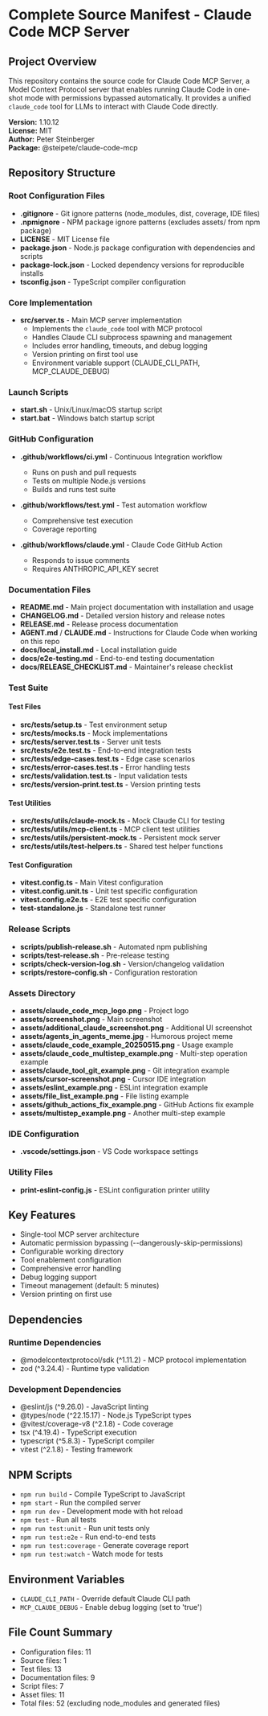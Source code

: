 # Complete Source Manifest - Claude Code MCP Server

## Project Overview
This repository contains the source code for Claude Code MCP Server, a Model Context Protocol server that enables running Claude Code in one-shot mode with permissions bypassed automatically. It provides a unified `claude_code` tool for LLMs to interact with Claude Code directly.

**Version:** 1.10.12  
**License:** MIT  
**Author:** Peter Steinberger  
**Package:** @steipete/claude-code-mcp

## Repository Structure

### Root Configuration Files
- **.gitignore** - Git ignore patterns (node_modules, dist, coverage, IDE files)
- **.npmignore** - NPM package ignore patterns (excludes assets/ from npm package)
- **LICENSE** - MIT License file
- **package.json** - Node.js package configuration with dependencies and scripts
- **package-lock.json** - Locked dependency versions for reproducible installs
- **tsconfig.json** - TypeScript compiler configuration

### Core Implementation
- **src/server.ts** - Main MCP server implementation
  - Implements the `claude_code` tool with MCP protocol
  - Handles Claude CLI subprocess spawning and management
  - Includes error handling, timeouts, and debug logging
  - Version printing on first tool use
  - Environment variable support (CLAUDE_CLI_PATH, MCP_CLAUDE_DEBUG)

### Launch Scripts
- **start.sh** - Unix/Linux/macOS startup script
- **start.bat** - Windows batch startup script

### GitHub Configuration
- **.github/workflows/ci.yml** - Continuous Integration workflow
  - Runs on push and pull requests
  - Tests on multiple Node.js versions
  - Builds and runs test suite
  
- **.github/workflows/test.yml** - Test automation workflow
  - Comprehensive test execution
  - Coverage reporting
  
- **.github/workflows/claude.yml** - Claude Code GitHub Action
  - Responds to issue comments
  - Requires ANTHROPIC_API_KEY secret

### Documentation Files
- **README.md** - Main project documentation with installation and usage
- **CHANGELOG.md** - Detailed version history and release notes
- **RELEASE.md** - Release process documentation
- **AGENT.md** / **CLAUDE.md** - Instructions for Claude Code when working on this repo
- **docs/local_install.md** - Local installation guide
- **docs/e2e-testing.md** - End-to-end testing documentation  
- **docs/RELEASE_CHECKLIST.md** - Maintainer's release checklist

### Test Suite

#### Test Files
- **src/__tests__/setup.ts** - Test environment setup
- **src/__tests__/mocks.ts** - Mock implementations
- **src/__tests__/server.test.ts** - Server unit tests
- **src/__tests__/e2e.test.ts** - End-to-end integration tests
- **src/__tests__/edge-cases.test.ts** - Edge case scenarios
- **src/__tests__/error-cases.test.ts** - Error handling tests
- **src/__tests__/validation.test.ts** - Input validation tests
- **src/__tests__/version-print.test.ts** - Version printing tests

#### Test Utilities
- **src/__tests__/utils/claude-mock.ts** - Mock Claude CLI for testing
- **src/__tests__/utils/mcp-client.ts** - MCP client test utilities
- **src/__tests__/utils/persistent-mock.ts** - Persistent mock server
- **src/__tests__/utils/test-helpers.ts** - Shared test helper functions

#### Test Configuration
- **vitest.config.ts** - Main Vitest configuration
- **vitest.config.unit.ts** - Unit test specific configuration
- **vitest.config.e2e.ts** - E2E test specific configuration
- **test-standalone.js** - Standalone test runner

### Release Scripts
- **scripts/publish-release.sh** - Automated npm publishing
- **scripts/test-release.sh** - Pre-release testing
- **scripts/check-version-log.sh** - Version/changelog validation
- **scripts/restore-config.sh** - Configuration restoration

### Assets Directory
- **assets/claude_code_mcp_logo.png** - Project logo
- **assets/screenshot.png** - Main screenshot
- **assets/additional_claude_screenshot.png** - Additional UI screenshot
- **assets/agents_in_agents_meme.jpg** - Humorous project meme
- **assets/claude_code_example_20250515.png** - Usage example
- **assets/claude_code_multistep_example.png** - Multi-step operation example
- **assets/claude_tool_git_example.png** - Git integration example
- **assets/cursor-screenshot.png** - Cursor IDE integration
- **assets/eslint_example.png** - ESLint integration example
- **assets/file_list_example.png** - File listing example
- **assets/github_actions_fix_example.png** - GitHub Actions fix example
- **assets/multistep_example.png** - Another multi-step example

### IDE Configuration
- **.vscode/settings.json** - VS Code workspace settings

### Utility Files
- **print-eslint-config.js** - ESLint configuration printer utility

## Key Features
- Single-tool MCP server architecture
- Automatic permission bypassing (--dangerously-skip-permissions)
- Configurable working directory
- Tool enablement configuration
- Comprehensive error handling
- Debug logging support
- Timeout management (default: 5 minutes)
- Version printing on first use

## Dependencies

### Runtime Dependencies
- @modelcontextprotocol/sdk (^1.11.2) - MCP protocol implementation
- zod (^3.24.4) - Runtime type validation

### Development Dependencies
- @eslint/js (^9.26.0) - JavaScript linting
- @types/node (^22.15.17) - Node.js TypeScript types
- @vitest/coverage-v8 (^2.1.8) - Code coverage
- tsx (^4.19.4) - TypeScript execution
- typescript (^5.8.3) - TypeScript compiler
- vitest (^2.1.8) - Testing framework

## NPM Scripts
- `npm run build` - Compile TypeScript to JavaScript
- `npm start` - Run the compiled server
- `npm run dev` - Development mode with hot reload
- `npm test` - Run all tests
- `npm run test:unit` - Run unit tests only
- `npm run test:e2e` - Run end-to-end tests
- `npm run test:coverage` - Generate coverage report
- `npm run test:watch` - Watch mode for tests

## Environment Variables
- `CLAUDE_CLI_PATH` - Override default Claude CLI path
- `MCP_CLAUDE_DEBUG` - Enable debug logging (set to 'true')

## File Count Summary
- Configuration files: 11
- Source files: 1
- Test files: 13
- Documentation files: 9
- Script files: 7
- Asset files: 11
- Total files: 52 (excluding node_modules and generated files)